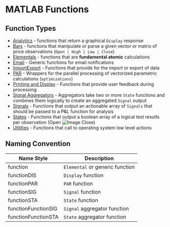# MATLAB Functions #

## Function Types ##   
- [Analytics](https://github.com/mtompkins/openAlgo/tree/master/Matlab/Functions/Analytics) - functions that return a graphical `Display` response
- [Bars](https://github.com/mtompkins/openAlgo/tree/master/Matlab/Functions/Bars) - functions that manipulate or parse a given vector or matrix of price observations (`Open | High | Low | Close`)
- [Elementals](https://github.com/mtompkins/openAlgo/tree/master/Matlab/Functions/Elementals) - functions that are **fundamental atomic** calculations
- [Email](https://github.com/mtompkins/openAlgo/tree/master/Matlab/Functions/Email) - Generic functions for email notifications
- [ImportExport](https://github.com/mtompkins/openAlgo/tree/master/Matlab/Functions/ImportExport) - Functions that provide for the import or export of data
- [PAR](https://github.com/mtompkins/openAlgo/tree/master/Matlab/Functions/PAR) - Wrappers for the parallel processing of vectorized parametric calculations (`optimizations`)
- [Printing and Display](https://github.com/mtompkins/openAlgo/tree/master/Matlab/Functions/Printing%20and%20Display) - Functions that provide user feedback during processing
- [Signal Aggregators](https://github.com/mtompkins/openAlgo/tree/master/Matlab/Functions/Signal%20Aggregators) - Aggregators take two or more `State` functions and combines them logically to create an aggregated `Signal` output
- [Signals](https://github.com/mtompkins/openAlgo/tree/master/Matlab/Functions/Signals) - Functions that output an actionable array of `Signals` that should be passed to a P&L function for analysis
- [States](https://github.com/mtompkins/openAlgo/tree/master/Matlab/Functions/States) - Functions that output a boolean array of a logical test results per observation (Open ![Image](http://mathurl.com/q66m8ot.png) Close)
- [Utilities](https://github.com/mtompkins/openAlgo/tree/master/Matlab/Functions/Utilities) - Functions that call to operating system low level actions

## Naming Convention ##  

| Name Style | Description |
| ---------- | ----------- |
|function|`Elemental` or generic function|
|functionDIS|`Display` function|
|functionPAR|`PAR` function|
|functionSIG|`Signal` function|
|functionSTA|`State` function|
|functionFunctionSIG|`Signal` aggregator function|
|functionFunctionSTA|`State` aggregator function|  
